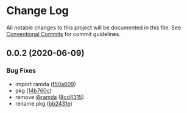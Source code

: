 # Change Log

All notable changes to this project will be documented in this file.
See [Conventional Commits](https://conventionalcommits.org) for commit guidelines.

## 0.0.2 (2020-06-09)


### Bug Fixes

* import ramda ([f50a609](https://github.com/madbean/shared-packages/commit/f50a60968df78373cad7f10d4b5888b0d2f1c553))
* pkg ([14b760c](https://github.com/madbean/shared-packages/commit/14b760ce9bb7c7a84513b140d9e023247dc9ae0e))
* remove [@ramda](https://github.com/ramda) ([8cd4315](https://github.com/madbean/shared-packages/commit/8cd4315a0fd4355abb966c0e001954e929d3461a))
* rename pkg ([bb2431e](https://github.com/madbean/shared-packages/commit/bb2431e8183708e1826605ee3eea9ac34c053557))
